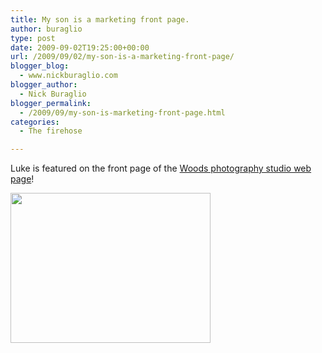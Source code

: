 ```yaml
---
title: My son is a marketing front page.
author: buraglio
type: post
date: 2009-09-02T19:25:00+00:00
url: /2009/09/02/my-son-is-a-marketing-front-page/
blogger_blog:
  - www.nickburaglio.com
blogger_author:
  - Nick Buraglio
blogger_permalink:
  - /2009/09/my-son-is-marketing-front-page.html
categories:
  - The firehose

---
```

Luke is featured on the front page of the [Woods photography studio web page][1]!

<img alt="" src="http://www.woodsstudio.com/sitebuilder/images/M2N_3832-679x425.jpg" title="Woods Photography Studio" width="320" height="240" />

 [1]: http://www.woodsstudio.com/